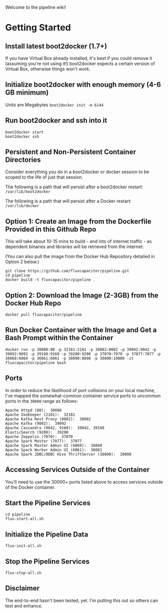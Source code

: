 Welcome to the pipeline wiki!

# Getting Started
## Install latest boot2docker (1.7+) 
If you have Virtual Box already installed, it's best if you could remove it (assuming you're not using it!)
boot2docker expects a certain version of Virtual Box, otherwise things won't work.

## Initialize boot2docker with enough memory (4-6 GB minimum)
Units are Megabytes
`boot2docker init -m 6144`

## Run boot2docker and ssh into it
```
boot2docker start
boot2docker ssh
```

## Persistent and Non-Persistent Container Directories
Consider everything you do in a boot2docker or docker session to be scoped to the life of just that session.

The following is a path that will persist after a boot2docker restart:
`/var/lib/boot2docker`

The following is a path that will persist after a Docker restart:
`/var/lib/docker`

## Option 1:  Create an Image from the Dockerfile Provided in this Github Repo
This will take about 10-15 mins to build - and lots of internet traffic - as dependent binaries and libraries will be retrieved from the internet.

(You can also pull the image from the Docker Hub Repository detailed in Option 2 below.)

```
git clone https://github.com/fluxcapacitor/pipeline.git
cd pipeline
docker build -t fluxcapacitor/pipeline .
```

## Option 2:  Download the Image (2-3GB) from the Docker Hub Repo
```docker pull fluxcapacitor/pipeline```

## Run Docker Container with the Image and Get a Bash Prompt within the Container
```
docker run -p 30080:80 -p 32181:2181 -p 38082:8082 -p 39042:9042 -p 39092:9092 -p 39160:9160 -p 39200:9200 -p 37070:7070 -p 37077:7077 -p 36060:6060 -p 36061:6061 -p 38090:8090 -p 30000:10000 -it fluxcapacitor/pipeline bash
```

## Ports
In order to reduce the likelihood of port collisions on your local machine, I've mapped the somewhat-common container service ports to uncommon ports in the `30000` range as follows:
```
Apache Httpd (80):  30080
Apache ZooKeeper (2181):  32181
Apache Kafka Rest Proxy (8082):  38082
Apache Kafka (9092):  39092
Apache Cassandra (9042, 9160):  39042, 39160
ElasticSearch (9200):  39200
Apache Zeppelin (7070):  37070
Apache Spark Master (7077):  37077
Apache Spark Master Admin UI (6060):  36060
Apache Spark Worker Admin UI (6061):  36061
Apache Spark JDBC/ODBC Hive ThriftServer (10000):  30000
```

## Accessing Services Outside of the Container
You'll need to use the 30000+ ports listed above to access services outside of the Docker container.

## Start the Pipeline Services 

```
cd pipeline
flux-start-all.sh
```

## Initialize the Pipeline Data

```
flux-init-all.sh
```

## Stop the Pipeline Services

```
flux-stop-all.sh
```

## Disclaimer
The end-to-end hasn't been tested, yet.
I'm putting this out so others can test and enhance.